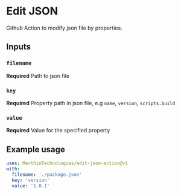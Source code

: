 # Edit JSON

Github Action to modify json file by properties.

## Inputs

### `filename`

**Required** Path to json file

### `key`

**Required** Property path in json file, e.g `name`, `version`, `scripts.build`

### `value`

**Required** Value for the specified property


## Example usage

```yaml
uses: MerthinTechnologies/edit-json-action@v1
with:
  filename: './package.json'
  key: 'version'
  value: '1.0.1'
```
